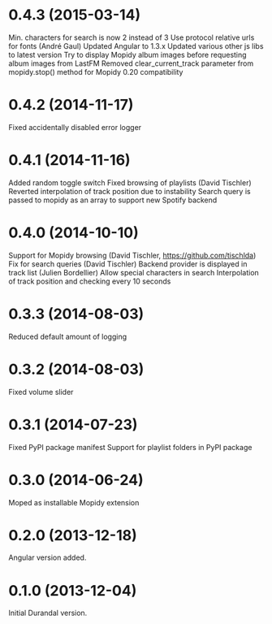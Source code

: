 # 0.4.3 (2015-03-14)

Min. characters for search is now 2 instead of 3
Use protocol relative urls for fonts (André Gaul)
Updated Angular to 1.3.x
Updated various other js libs to latest version
Try to display Mopidy album images before requesting album images from LastFM
Removed clear_current_track parameter from mopidy.stop() method for Mopidy 0.20 compatibility

# 0.4.2 (2014-11-17)

Fixed accidentally disabled error logger

# 0.4.1 (2014-11-16)

Added random toggle switch
Fixed browsing of playlists (David Tischler)
Reverted interpolation of track position due to instability
Search query is passed to mopidy as an array to support new Spotify backend

# 0.4.0 (2014-10-10)

Support for Mopidy browsing (David Tischler, https://github.com/tischlda)
Fix for search queries (David Tischler)
Backend provider is displayed in track list (Julien Bordellier)
Allow special characters in search
Interpolation of track position and checking every 10 seconds

# 0.3.3 (2014-08-03)

Reduced default amount of logging

# 0.3.2 (2014-08-03)

Fixed volume slider

# 0.3.1 (2014-07-23)

Fixed PyPI package manifest
Support for playlist folders in PyPI package

# 0.3.0 (2014-06-24)

Moped as installable Mopidy extension

# 0.2.0 (2013-12-18)

Angular version added.


# 0.1.0 (2013-12-04)

Initial Durandal version.